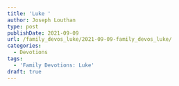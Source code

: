 ```yaml
---
title: 'Luke '
author: Joseph Louthan
type: post
publishDate: 2021-09-09
url: /family_devos_luke/2021-09-09-family_devos_luke/
categories:
  - Devotions
tags:
  - 'Family Devotions: Luke'
draft: true
---
```

